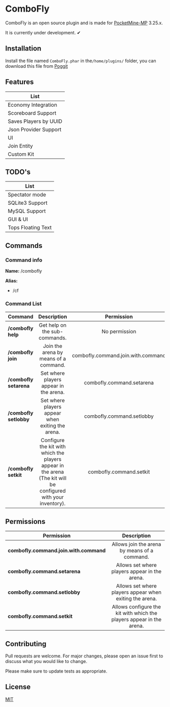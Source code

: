 # ComboFly

ComboFly is an open source plugin and is made for [PocketMine-MP](https://github.com/pmmp/PocketMine-MP) 3.25.x.

It is currently under development. ✔

## Installation

Install the file named `ComboFly.phar` in the`/home/plugins/` folder, you can download this file from [Poggit](https://poggit.pmmp.io/plugins)

## Features

| List |
|-|
| Economy Integration |
| Scoreboard Support |
| Saves Players by UUID |
| Json Provider Support |
| UI |
| Join Entity |
| Custom Kit |

## TODO's

| List |
|-|
| Spectator mode |
| SQLite3 Support |
| MySQL Support |
| GUI & UI |
| Tops Floating Text |

## Commands

### Command info

**Name:** /combofly

**Alias:**

- /cf

### Command List

| Command | Description | Permission |
|-|:-:|:-:|
| **/combofly help** | Get help on the sub-commands. | No permission |
| **/combofly join** | Join the arena by means of a command. | combofly.command.join.with.command |
| **/combofly setarena** | Set where players appear in the arena. | combofly.command.setarena |
| **/combofly setlobby** | Set where players appear when exiting the arena. | combofly.command.setlobby |
| **/combofly setkit** | Configure the kit with which the players appear in the arena (The kit will be configured with your inventory). | combofly.command.setkit |

## Permissions

| Permission | Description |
|-|:-:|
| **combofly.command.join.with.command** | Allows join the arena by means of a command. |
| **combofly.command.setarena** | Allows set where players appear in the arena. |
| **combofly.command.setlobby** | Allows set where players appear when exiting the arena. |
| **combofly.command.setkit** | Allows configure the kit with which the players appear in the arena. |

## Contributing

Pull requests are welcome. For major changes, please open an issue first to discuss what you would like to change.

Please make sure to update tests as appropriate.

## License

[MIT](https://choosealicense.com/licenses/mit/)
